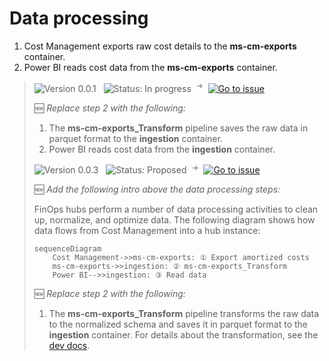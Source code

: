 # Data processing

1. Cost Management exports raw cost details to the **ms-cm-exports** container.
2. Power BI reads cost data from the **ms-cm-exports** container.

> ![Version 0.0.1](https://img.shields.io/badge/version-0.0.1-lightgrey) &nbsp; ![Status: In progress](https://img.shields.io/badge/status-in_progress-blue) &nbsp;<sup>→</sup>&nbsp; [![Go to issue](https://img.shields.io/github/issues/detail/state/microsoft/cloud-hubs/59)](https://github.com/microsoft/cloud-hubs/issues/59)
>
> 🆕 _Replace step 2 with the following:_
>
> 1. The **ms-cm-exports_Transform** pipeline saves the raw data in parquet format to the **ingestion** container.
> 2. Power BI reads cost data from the **ingestion** container.
>
> ![Version 0.0.3](https://img.shields.io/badge/version-0.0.3-lightgrey) &nbsp; ![Status: Proposed](https://img.shields.io/badge/status-proposed-lightgrey) &nbsp;<sup>→</sup>&nbsp; [![Go to issue](https://img.shields.io/github/issues/detail/state/microsoft/cloud-hubs/81)](https://github.com/microsoft/cloud-hubs/issues/81)
>
> 🆕 _Add the following intro above the data processing steps:_
>
> FinOps hubs perform a number of data processing activities to clean up, normalize, and optimize data. The following diagram shows how data flows from Cost Management into a hub instance:
>
> ```mermaid
> sequenceDiagram
>     Cost Management->>ms-cm-exports: ① Export amortized costs
>     ms-cm-exports->>ingestion: ② ms-cm-exports_Transform
>     Power BI-->>ingestion: ③ Read data
> ```
>
> 🆕 _Replace step 2 with the following:_
>
> 1. The **ms-cm-exports_Transform** pipeline transforms the raw data to the normalized schema and saves it in parquet format to the **ingestion** container. For details about the transformation, see the [dev docs](../src/modules/pipelines).

<br>

